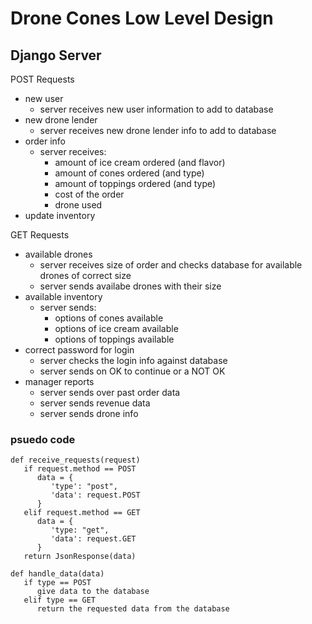 # Drone Cones Low Level Design

## Django Server
POST Requests
* new user
    * server receives new user information to add to database
* new drone lender
    * server receives new drone lender info to add to database
* order info
    * server receives:
        * amount of ice cream ordered (and flavor)
        * amount of cones ordered (and type)
        * amount of toppings ordered (and type)
        * cost of the order
        * drone used
* update inventory



GET Requests
* available drones
    * server receives size of order and checks database for available drones of correct size
    * server sends availabe drones with their size
* available inventory
    * server sends:
        * options of cones available
        * options of ice cream available
        * options of toppings available
* correct password for login
    * server checks the login info against database
    * server sends on OK to continue or a NOT OK
* manager reports
    * server sends over past order data
    * server sends revenue data
    * server sends drone info

### psuedo code
```
def receive_requests(request)
   if request.method == POST
      data = {
         'type': "post",
         'data': request.POST
      }
   elif request.method == GET
      data = {
         'type: "get",
         'data': request.GET
      }
   return JsonResponse(data)

def handle_data(data)
   if type == POST
      give data to the database
   elif type == GET
      return the requested data from the database
```
